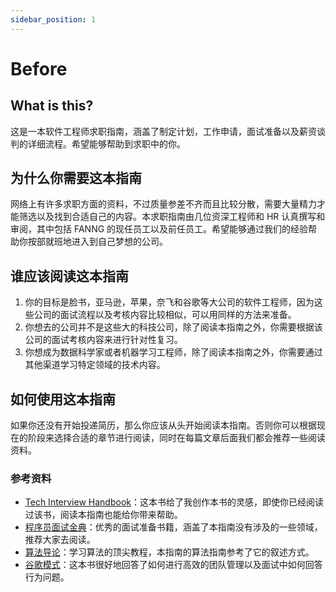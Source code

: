 ```yaml
---
sidebar_position: 1
---
```


# Before

## What is this?

这是一本软件工程师求职指南，涵盖了制定计划，工作申请，面试准备以及薪资谈判的详细流程。希望能够帮助到求职中的你。

## 为什么你需要这本指南

网络上有许多求职方面的资料，不过质量参差不齐而且比较分散，需要大量精力才能筛选以及找到合适自己的内容。本求职指南由几位资深工程师和 HR 认真撰写和审阅，其中包括 FANNG 的现任员工以及前任员工。希望能够通过我们的经验帮助你按部就班地进入到自己梦想的公司。

## 谁应该阅读这本指南

1. 你的目标是脸书，亚马逊，苹果，奈飞和谷歌等大公司的软件工程师，因为这些公司的面试流程以及考核内容比较相似，可以用同样的方法来准备。
2. 你想去的公司并不是这些大的科技公司，除了阅读本指南之外，你需要根据该公司的面试考核内容来进行针对性复习。 
3. 你想成为数据科学家或者机器学习工程师，除了阅读本指南之外，你需要通过其他渠道学习特定领域的技术内容。

## 如何使用这本指南
如果你还没有开始投递简历，那么你应该从头开始阅读本指南。否则你可以根据现在的阶段来选择合适的章节进行阅读，同时在每篇文章后面我们都会推荐一些阅读资料。

### 参考资料

- [Tech Interview Handbook](https://techinterviewhandbook.org/introduction/)：这本书给了我创作本书的灵感，即使你已经阅读过该书，阅读本指南也能给你带来帮助。
- [程序员面试金典](https://book.douban.com/subject/34813624/)：优秀的面试准备书籍，涵盖了本指南没有涉及的一些领域，推荐大家去阅读。
- [算法导论](https://book.douban.com/subject/20432061/)：学习算法的顶尖教程，本指南的算法指南参考了它的叙述方式。
- [谷歌模式](https://m.douban.com/book/subject/26236445/)：这本书很好地回答了如何进行高效的团队管理以及面试中如何回答行为问题。
